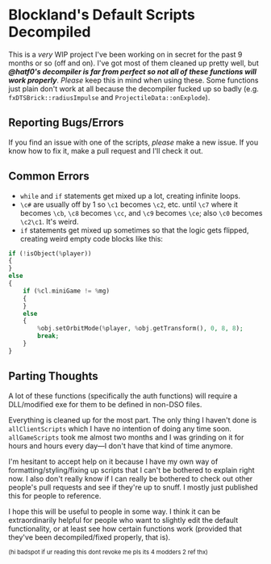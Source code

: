 # Blockland's Default Scripts Decompiled

This is a _very_ WIP project I've been working on in secret for the past 9 months or so (off and on).  I've got most of them cleaned up pretty well, but **_@hatf0's decompiler is far from perfect so not all of these functions will work properly_**.  _Please_ keep this in mind when using these.  Some functions just plain don't work at all because the decompiler fucked up so badly (e.g. `fxDTSBrick::radiusImpulse` and `ProjectileData::onExplode`).


## Reporting Bugs/Errors

If you find an issue with one of the scripts, _please_ make a new issue.  If you know how to fix it, make a pull request and I'll check it out.


## Common Errors

* `while` and `if` statements get mixed up a lot, creating infinite loops.
* `\c#` are usually off by 1 so `\c1` becomes `\c2`, etc. until `\c7` where it becomes `\cb`, `\c8` becomes `\cc`, and `\c9` becomes `\ce`; also `\c0` becomes `\c2\c1`.  It's weird.
* `if` statements get mixed up sometimes so that the logic gets flipped, creating weird empty code blocks like this:
```php
if (!isObject(%player))
{
}
else
{
	if (%cl.miniGame != %mg)
	{
	}
	else
	{
		%obj.setOrbitMode(%player, %obj.getTransform(), 0, 8, 8);
		break;
	}
}
```


## Parting Thoughts

A lot of these functions (specifically the auth functions) will require a DLL/modified exe for them to be defined in non-DSO files.

Everything is cleaned up for the most part.  The only thing I haven't done is `allClientScripts` which I have no intention of doing any time soon.  `allGameScripts` took me almost two months and I was grinding on it for hours and hours every day—I don't have that kind of time anymore.

I'm hesitant to accept help on it because I have my own way of formatting/styling/fixing up scripts that I can't be bothered to explain right now.  I also don't really know if I can really be bothered to check out other people's pull requests and see if they're up to snuff.  I mostly just published this for people to reference.

I hope this will be useful to people in some way.  I think it can be extraordinarily helpful for people who want to slightly edit the default functionality, or at least see how certain functions work (provided that they've been decompiled/fixed properly, that is).

<sup>(hi badspot if ur reading this dont revoke me pls its 4 modders 2 ref thx)</sup>
